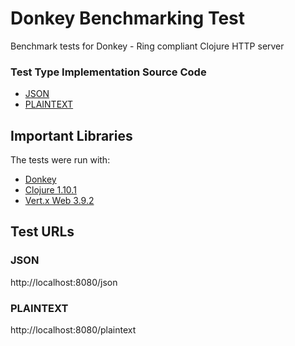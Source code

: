 # Donkey Benchmarking Test

Benchmark tests for Donkey - Ring compliant Clojure HTTP server

### Test Type Implementation Source Code

* [JSON](src/hello/handler.clj)
* [PLAINTEXT](src/hello/handler.clj)

## Important Libraries
The tests were run with:
* [Donkey](https://github.com/AppsFlyer/donkey)
* [Clojure 1.10.1](https://clojure.org/)
* [Vert.x Web 3.9.2](https://vertx.io/docs/vertx-web/java/)

## Test URLs
### JSON

http://localhost:8080/json

### PLAINTEXT

http://localhost:8080/plaintext
